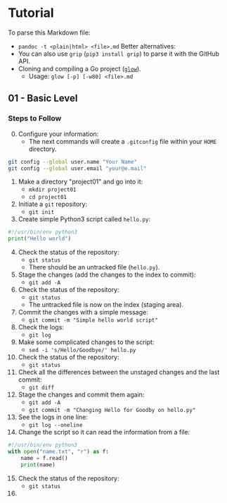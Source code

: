 # Tutorial

To parse this Markdown file:
- `pandoc -t <plain|html> <file>.md`
Better alternatives:
- You can also use `grip` (`pip3 install grip`) to parse it with the GitHub API.
- Cloning and compiling a Go project ([`glow`](https://github.com/charmbracelet/glow.git)).
    - Usage: `glow [-p] [-w80] <file>.md`

## 01 - Basic Level

### Steps to Follow

00. Configure your information:
    - The next commands will create a `.gitconfig` file within your `HOME` directory.
```bash
git config --global user.name "Your Name"
git config --global user.email "your@e.mail"
```
01. Make a directory "project01" and go into it:
    - `mkdir project01`
    - `cd project01`
02. Initiate a `git` repository:
    - `git init`
03. Create simple Python3 script called `hello.py`:
```py
#!/usr/bin/env python3
print("Hello world")
```
04. Check the status of the repository:
    - `git status`
    - There should be an untracked file (`hello.py`).
05. Stage the changes (add the changes to the index to commit):
    - `git add -A`
06. Check the status of the repository:
    - `git status`
    - The untracked file is now on the index (staging area).
07. Commit the changes with a simple message:
    - `git commit -m "Simple hello world script"`
08. Check the logs:
    - `git log`
09. Make some complicated changes to the script:
    - `sed -i 's/Hello/Goodbye/' hello.py`
10. Check the status of the repository:
    - `git status`
11. Check all the differences between the unstaged changes and the last commit:
    - `git diff`
12. Stage the changes and commit them again:
    - `git add -A`
    - `git commit -m "Changing Hello for Goodby on hello.py"`
13. See the logs in one line:
    - `git log --oneline`
14. Change the script so it can read the information from a file:
```py
#!/usr/bin/env python3
with open("name.txt", "r") as f:
    name = f.read()
    print(name)
```
15. Check the status of the repository:
    - `git status`
16. 

